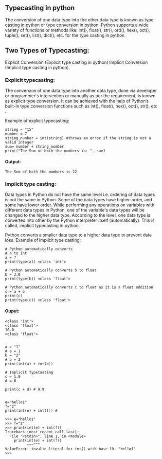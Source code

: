  ## Typecasting in python
 The conversion of one data type into the other data type is known as type casting in python or type conversion in python.
 Python supports a wide variety of functions or methods like: int(), float(), str(), ord(), hex(), oct(), tuple(), set(), list(), dict(), etc. for the type casting in python.

## Two Types of Typecasting:
Explicit Conversion (Explicit type casting in python)
Implicit Conversion (Implicit type casting in python).

### Explicit typecasting:
The conversion of one data type into another data type, done via developer or programmer's intervention or manually as per the requirement, is known as explicit type conversion.
It can be achieved with the help of Python’s built-in type conversion functions such as int(), float(), hex(), oct(), str(), etc .

Example of explicit typecasting:
```
string = "15"
number = 7
string_number = int(string) #throws an error if the string is not a valid integer
sum= number + string_number
print("The Sum of both the numbers is: ", sum)
```
#### Output:
```The Sum of both the numbers is 22```

### Implicit type casting:
Data types in Python do not have the same level i.e. ordering of data types is not the same in Python. Some of the data types have higher-order, and some have lower order. While performing any operations on variables with different data types in Python, one of the variable's data types will be changed to the higher data type. According to the level, one data type is converted into other by the Python interpreter itself (automatically). This is called, implicit typecasting in python.

Python converts a smaller data type to a higher data type to prevent data loss.
Example of implicit type casting:
```
# Python automatically converts
# a to int
a = 7
print(type(a)) <class 'int'>
 
# Python automatically converts b to float
b = 3.0
print(type(b)) <class 'float'>
 
# Python automatically converts c to float as it is a float addition
c = a + b
print(c)
print(type(c)) <class 'float'>
```
#### Ouput:
```
<class 'int'>
<class 'float'>
10.0
<class 'float'>
```

```

a = "1"
# a = 1
b = "2"
# b = 2
print(int(a) + int(b))

# Implicit TypeCasting
c = 1.9
d = 8

print(c + d) # 9.9


e="hello1"
f="2"
print(int(e) + int(f)) #

>>> e="hello1"
>>> f="2"
>>> print(int(e) + int(f))
Traceback (most recent call last):
  File "<stdin>", line 1, in <module>
    print(int(e) + int(f))
          ~~~^^^
ValueError: invalid literal for int() with base 10: 'hello1'
>>> 
```
